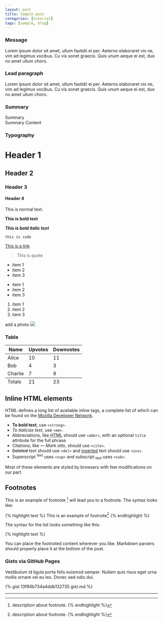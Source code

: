 ```yaml
---
layout: post
title: Sample post
categories: [tutorial]
tags: [sample, blog]
---
```


###  Message

<p class="message">
  Lorem ipsum dolor sit amet, ullum fastidii ei per. Aeterno elaboraret vix ne, vim ad legimus vocibus. Cu vis sonet graecis. Quis unum aeque ei est, duo no amet ullum choro.
</p>

### Lead paragraph
<p class="lead">
  Lorem ipsum dolor sit amet, ullum fastidii ei per. Aeterno elaboraret vix ne, vim ad legimus vocibus. Cu vis sonet graecis. Quis unum aeque ei est, duo no amet ullum choro.
</p>

### Summary

<div class="summary">
<div class="summaryHeader">Summary</div>
<div class="summaryBody">
Summary Content
</div></div>

### Typography

# Header 1

## Header 2

### Header 3 

#### Header 4

This is normal text.

**This is bold text**

***This is bold italic text***

`this is code`

[This is a link](#)


> This is quote

- item 1
- item 2
- item 3

* item 1
* item 2
* item 3

1. item 1
2. item 2
3. item 3

add a photo
![](http://i.imgur.com/4ojz1sG.gif)

### Table

<table>
  <thead>
    <tr>
      <th>Name</th>
      <th>Upvotes</th>
      <th>Downvotes</th>
    </tr>
  </thead>
  <tfoot>
    <tr>
      <td>Totals</td>
      <td>21</td>
      <td>23</td>
    </tr>
  </tfoot>
  <tbody>
    <tr>
      <td>Alice</td>
      <td>10</td>
      <td>11</td>
    </tr>
    <tr>
      <td>Bob</td>
      <td>4</td>
      <td>3</td>
    </tr>
    <tr>
      <td>Charlie</td>
      <td>7</td>
      <td>9</td>
    </tr>
  </tbody>
</table>



## Inline HTML elements

HTML defines a long list of available inline tags, a complete list of which can be found on the [Mozilla Developer Network](https://developer.mozilla.org/en-US/docs/Web/HTML/Element).

- **To bold text**, use `<strong>`.
- *To italicize text*, use `<em>`.
- Abbreviations, like <abbr title="HyperText Markup Langage">HTML</abbr> should use `<abbr>`, with an optional `title` attribute for the full phrase.
- Citations, like <cite>&mdash; Mark otto</cite>, should use `<cite>`.
- <del>Deleted</del> text should use `<del>` and <ins>inserted</ins> text should use `<ins>`.
- Superscript <sup>text</sup> uses `<sup>` and subscript <sub>text</sub> uses `<sub>`.

Most of these elements are styled by browsers with few modifications on our part.

## Footnotes

This is an example of footnote [^fn-footnoteID] will lead you to a footnote. The syntax looks like:

{% highlight text %}
This is an example of footnote[^fn-footnoteID]
{% endhighlight %}

The syntax for the  list looks something like this:

{% highlight text %}
[^fn-footnoteID]: description about footnote.
{% endhighlight %}

You can place the footnoted content wherever you like. Markdown parsers should properly place it at the bottom of the post.


### Gists via GitHub Pages

Vestibulum id ligula porta felis euismod semper. Nullam quis risus eget urna mollis ornare vel eu leo. Donec sed odio dui.

{% gist 13f94b734a4ddb132735 gist.md %}



-----

[^fn-footnoteID]: description about the footnotes.


